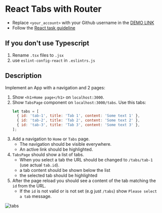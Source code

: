 # React Tabs with Router
- Replace `<your_account>` with your Github username in the
  [DEMO LINK](https://DimaBrushnivskyi.github.io/react_tabs-with-router/)
- Follow the [React task guideline](https://github.com/mate-academy/react_task-guideline#react-tasks-guideline)

## If you don't use **Typescript**
1. Rename `.tsx` files to `.jsx`
1. use `eslint-config-react` in `.eslintrs.js` 

## Description
Implement an App with a navigation and 2 pages:

1. Show `<h1>Home page</h1>` on `localhost:3000`.
2. Show `TabsPage` component on `localhost:3000/tabs`. Use this tabs:
    ```javascript
    let tabs = [
      { id: 'tab-1', title: 'Tab 1', content: 'Some text 1' },
      { id: 'tab-2', title: 'Tab 2', content: 'Some text 2' },
      { id: 'tab-3', title: 'Tab 3', content: 'Some text 3' },
    ];
    ```
3. Add a navigation to `Home` or `Tabs` page.
    - The navigation should be visible everywhere.
    - An active link should be highlighted.
4. `TabsPage` should show a list of tabs.
    - When you select a tab the URL should be changed to `/tabs/tab-1` (use actual `tab.id`).
    - a tab content should be shown below the list
    - the selected tab should be highlighted
5. After the page reload you should see a content of the tab matching the `id` from the URL.
    - If the `id` is not valid or is not set (e.g just `/tabs`) show `Please select a tab` message.

![tabs](./description/tabs.gif)
